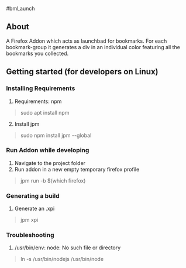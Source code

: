 #bmLaunch
## About
A Firefox Addon which acts as launchbad for bookmarks.
For each bookmark-group it generates a div in an individual color featuring all the bookmarks you collected.


## Getting started (for developers on Linux)
### Installing Requirements
1. Requirements: npm
> sudo apt install npm
2. Install jpm
> sudo npm install jpm --global

### Run Addon while developing
1. Navigate to the project folder
2. Run addon in a new empty temporary firefox profile
> jpm run -b $(which firefox)

### Generating a build
1. Generate an .xpi
> jpm xpi

### Troubleshooting
1. /usr/bin/env: node: No such file or directory
> ln -s /usr/bin/nodejs /usr/bin/node
